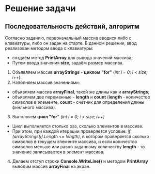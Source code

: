 # Решение задачи
## Последовательность действий, алгоритм
Согласно заданию, первоначальный массив вводися либо с клавиатуры, либо он задан на старте. 
В данном решении, ввод реализован методом ввода с клавиатуры:  
* создаём метод **PrintArray** для вывода значений массива;
* Путем ввода значения **size**, задаём размер массива.

1. Объявляем массив **arrayStrings** - **циклом "for"** (*int i = 0; i < size; i++*).
2. Наполняем массив значениями:
* объявляем массив **arrayFinal**, такой же длины как и **arrayStrings**;
* объявляем две переменные - **length** и **count** (**length** - количество символов в элементе, **count** - счетчик для определения длины финльного массива).
3. Выполняем **цикл "for"** *(int i = 0; i < size; i++)*
* Цикл выполняется столько раз, сколько элементов в массиве.
* При этом, при каждой итерации проверяется условие: *if (arrayStrings[i].Length <= length)*, в котором проверяется сколько символов в текущем элементе массива, и если количество символов меньше или равно заданному количеству **length** - то значение записывается в элемент массива.
4. Делаем отступ строки **Console.WriteLine()** и методом **PrintArray** выводим массив **arrayFinal** на экран.